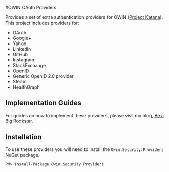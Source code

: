 #OWIN OAuth Providers

Provides a set of extra authentication providers for OWIN ([Project Katana](http://katanaproject.codeplex.com/)).  This project includes providers for:
  - OAuth
  - Google+
  - Yahoo
  - LinkedIn
  - GitHub
  - Instagram
  - StackExchange
  - OpenID
  - Generic OpenID 2.0 provider
  - Steam
  - HealthGraph

## Implementation Guides
For guides on how to implement these providers, please visit my blog, [Be a Big Rockstar](http://www.beabigrockstar.com).

## Installation
To use these providers you will need to install the ```Owin.Security.Providers``` NuGet package.

```
PM> Install-Package Owin.Security.Providers
```
